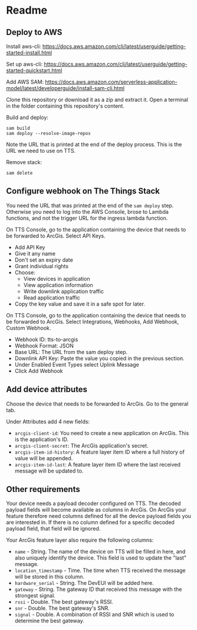 # Readme

## Deploy to AWS

Install aws-cli: https://docs.aws.amazon.com/cli/latest/userguide/getting-started-install.html

Set up aws-cli: https://docs.aws.amazon.com/cli/latest/userguide/getting-started-quickstart.html

Add AWS SAM: https://docs.aws.amazon.com/serverless-application-model/latest/developerguide/install-sam-cli.html

Clone this repository or download it as a zip and extract it. Open a terminal in the folder containing this repository's content.

Build and deploy:
```
sam build
sam deploy --resolve-image-repos
```
Note the URL that is printed at the end of the deploy process. This is the URL we need to use on TTS.

Remove stack:
```
sam delete
```

## Configure webhook on The Things Stack

You need the URL that was printed at the end of the `sam deploy` step. Otherwise you need to log into the AWS Console, brose to Lambda functions, and not the trigger URL for the ingress lambda function.

On TTS Console, go to the application containing the device that needs to be forwarded to ArcGis. Select API Keys.
* Add API Key
* Give it any name
* Don't set an expiry date
* Grant individual rights
* Choose:
    * View devices in application
    * View application information
    * Write downlink application traffic
    * Read application traffic
* Copy the key value and save it in a safe spot for later.

On TTS Console, go to the application containing the device that needs to be forwarded to ArcGis. Select Integrations, Webhooks, Add Webhook, Custom Webhook.

* Webhook ID: tts-to-arcgis
* Webhook Format: JSON
* Base URL: The URL from the sam deploy step.
* Downlink API Key: Paste the value you copied in the previous section.
* Under Enabled Event Types select Uplink Message
* Click Add Webhook

## Add device attributes

Choose the device that needs to be forwarded to ArcGis. Go to the general tab.

Under Attributes add 4 new fields:
* `arcgis-client-id`: You need to create a new application on ArcGis. This is the application's ID.
* `arcgis-client-secret`: The ArcGis application's secret.
* `arcgis-item-id-history`: A feature layer item ID where a full history of value will be appended. 
* `arcgis-item-id-last`: A feature layer item ID where the last received message will be updated to.

## Other requirements

Your device needs a payload decoder configured on TTS. The decoded payload fields will become available as columns in ArcGis.
On ArcGis your feature therefore need columns defined for all the device payload fields you are interested in. If there is no column defined for a specific decoded payload field, that field will be ignored.

Your ArcGis feature layer also require the following columns:
* `name` - String. The name of the device on TTS will be filled in here, and also uniquely identify the device. This field is used to update the "last" message.
* `location_timestamp` - Time. The time when TTS received the message will be stored in this column.
* `hardware_serial` - String. The DevEUI will be added here.
* `gateway` - String. The gateway ID that received this message with the strongest signal.
* `rssi` - Double. The best gateway's RSSI.
* `snr` - Double. The best gateway's SNR.
* `signal` - Double. A combination of RSSI and SNR which is used to determine the best gateway.
